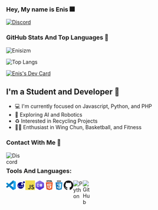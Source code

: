 ### Hey, My name is Enis 🎆

[![Discord](https://img.shields.io/discord/852993180445310997?label=Discord&logo=Discord)][discord]

### GitHub Stats And Top Languages 📌

![Enisizm](https://github-readme-stats.vercel.app/api?username=Enisizm&show_icons=true&theme=dark)

![Top Langs](https://github-readme-stats.vercel.app/api/top-langs/?username=Enisizm&layout=compact&theme=dark)

<a href="https://app.daily.dev/enisizm"><img src="https://api.daily.dev/devcards/v2/5uh9BVEAuuXPioiK0Nuvg.png?type=default&r=zk0" width="356" alt="Enis's Dev Card"/></a>

## I'm a Student and Developer 🎇

- 💻 I'm currently focused on Javascript, Python, and PHP
- 🤖 Exploring AI and Robotics
- ♻️ Interested in Recycling Projects
- 🏋️‍♂️ Enthusiast in Wing Chun, Basketball, and Fitness

### Contact With Me 🤙

[<img align="left" alt="Discord" width="44px" src="https://i.ibb.co/YtNhB1V/icons8-discord-new-logo-48.png" />][discord]

<br />

### Tools And Languages:

<img align="left" alt="Visual Studio Code" width="26px" src="https://raw.githubusercontent.com/github/explore/80688e429a7d4ef2fca1e82350fe8e3517d3494d/topics/visual-studio-code/visual-studio-code.png" />
<img align="left" alt="Lua" width="26px" src="https://raw.githubusercontent.com/github/explore/80688e429a7d4ef2fca1e82350fe8e3517d3494d/topics/lua/lua.png" />
<img align="left" alt="JavaScript" width="26px" src="https://raw.githubusercontent.com/github/explore/80688e429a7d4ef2fca1e82350fe8e3517d3494d/topics/javascript/javascript.png" />
<img align="left" alt="C#" width="26px" src="https://raw.githubusercontent.com/github/explore/80688e429a7d4ef2fca1e82350fe8e3517d3494d/topics/csharp/csharp.png" />
<img align="left" alt="HTML5" width="26px" src="https://raw.githubusercontent.com/github/explore/80688e429a7d4ef2fca1e82350fe8e3517d3494d/topics/html/html.png" />
<img align="left" alt="CSS3" width="26px" src="https://raw.githubusercontent.com/github/explore/80688e429a7d4ef2fca1e82350fe8e3517d3494d/topics/css/css.png" />
<img align="left" alt="GitHub" width="26px" src="https://raw.githubusercontent.com/github/explore/78df643247d429f6cc873026c0622819ad797942/topics/github/github.png" />
<img align="left" alt="Python" width="26px" src="https://raw.githubusercontent.com/devicons/devicon/master/icons/python/python-original.png" />
<img align="left" alt="GitHub" width="26px" src="https://raw.githubusercontent.com/devicons/devicon/master/icons/php/php-original.png" />

<br />
<br />

[discord]: https://discord.gg/cYpR8mcxbC
